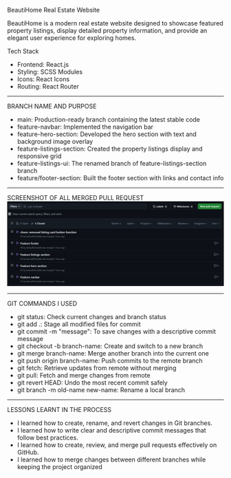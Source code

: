 BeautiHome Real Estate Website

BeautiHome is a modern real estate website designed to showcase featured property listings, display detailed property information, and provide an elegant user experience for exploring homes.

Tech Stack

- Frontend: React.js
- Styling: SCSS Modules
- Icons: React Icons
- Routing: React Router 

------------------------------

BRANCH NAME AND PURPOSE

- main: Production-ready branch containing the latest stable code
- feature-navbar: Implemented the navigation bar
- feature-hero-section: Developed the hero section with text and background image overlay
- feature-listings-section: Created the property listings display and responsive grid
- feature-listings-ui: The renamed branch of feature-listings-section branch
- feature/footer-section: Built the footer section with links and contact info

---------------------------------

SCREENSHOT OF ALL MERGED PULL REQUEST 
![alt text](<Screenshot 2025-10-06 114108.png>)

---------------------------------
GIT COMMANDS I USED
- git status: Check current changes and branch status
- git add .: Stage all modified files for commit
- git commit -m "message": To save changes with a descriptive commit message
- git checkout -b branch-name: Create and switch to a new branch
- git merge branch-name: Merge another branch into the current one
- git push origin branch-name: Push commits to the remote branch
- git fetch: Retrieve updates from remote without merging
- git pull: Fetch and merge changes from remote
- git revert HEAD: Undo the most recent commit safely
- git branch -m old-name new-name: Rename a local branch

--------------------------------
LESSONS LEARNT IN THE PROCESS
- I learned how to create, rename, and revert changes in Git branches.
- I learned how to write clear and descriptive commit messages that follow best practices.
- I learned how to create, review, and merge pull requests effectively on GitHub.
- I learned how to merge changes between different branches while keeping the project organized